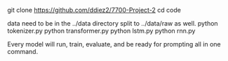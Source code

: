 git clone https://github.com/ddiez2/7700-Project-2
cd code

data need to be in the ../data directory split to ../data/raw as well.
python tokenizer.py
python transformer.py
python lstm.py
python rnn.py

Every model will run, train, evaluate, and be ready for prompting all in one command. 
